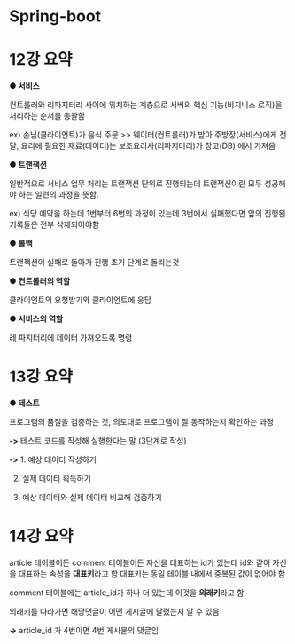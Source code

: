  # Spring-boot
 
 # 12강 요약
 **● 서비스**
 
 컨트롤러와 리파지터리 사이에 위치하는 계층으로 서버의 핵심 기능(비지니스 로직)을 처리하는 순서를 총괄함
 
 ex) 손님(클라이언트)가 음식 주문 >> 웨이터(컨트롤러)가 받아 주방장(서비스)에게 전달, 요리에 필요한 재료(데이터)는 보조요리사(리파지터리)가 창고(DB) 에서 가져옴
 
 **● 트랜잭션**
 
 일반적으로 서비스 업무 처리는 트랜잭션 단위로 진행되는데 트랜잭션이란 모두 성공해야 하는 일련의 과정을 뜻함.
 
 ex) 식당 예약을 하는데 1번부터 6번의 과정이 있는데 3번에서 실패했다면 앞의 진행된 기록들은 전부 삭제되어야함

**● 롤백** 

트랜잭션이 실패로 돌아가 진행 초기 단계로 돌리는것

**● 컨트롤러의 역할** 

클라이언트의 요청받기와 클라이언트에 응답

**● 서비스의 역할**

레 파지터리에 데이터 가져오도록 명령

# 13강 요약
**● 테스트** 

프로그램의 품질을 검증하는 것, 의도대로 프로그램이 잘 동작하는지 확인하는 과정

**->** 테스트 코드를 작성해 실행한다는 말 (3단계로 작성)

**->** 1. 예상 데이터 작성하기

2. 실제 데이터 획득하기

3. 예상 데이터와 실제 데이터 비교해 검증하기

# 14강 요약

article 테이블이든 comment 테이블이든 자신을 대표하는 id가 있는데 id와 같이 자신을 대표하는 속성을 **대표키**라고 함
대표키는 동일 테이블 내에서 중복된 값이 없어야 함

comment 테이블에는 article_id가 하나 더 있는데 이것을 **외래키**라고 함

외래키를 따라가면 해당댓글이 어떤 게시글에 달렸는지 알 수 있음

**->** article_id 가 4번이면 4번 게시물의 댓글임


